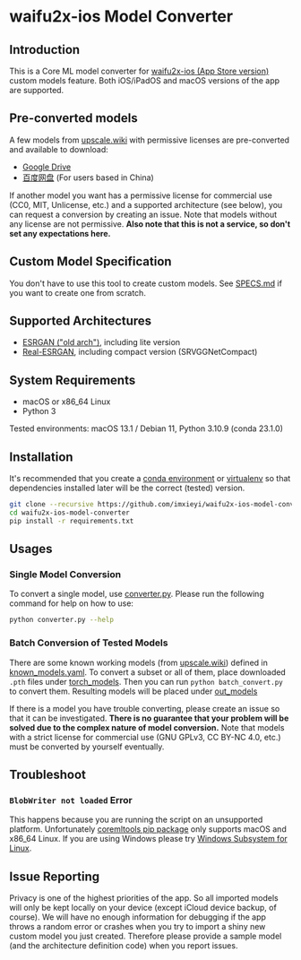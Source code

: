 waifu2x-ios Model Converter
===

## Introduction
This is a Core ML model converter for [waifu2x-ios (App Store version)](https://apps.apple.com/app/apple-store/id1286485858) custom models feature. Both iOS/iPadOS and macOS versions of the app are supported.

## Pre-converted models
A few models from [upscale.wiki](https://upscale.wiki/wiki/Model_Database) with permissive licenses are pre-converted and available to download:
- [Google Drive](https://drive.google.com/drive/folders/1btfOExWcbO3qTN2uad61k2T0hBjCM0tv?usp=share_link)
- [百度网盘](https://pan.baidu.com/s/1KFuncLytPdSMC_xMJ3l9dw?pwd=8aoz) (For users based in China)

If another model you want has a permissive license for commercial use (CC0, MIT, Unlicense, etc.) and a supported architecture (see below), you can request a conversion by creating an issue. Note that models without any license are not permissive. **Also note that this is not a service, so don't set any expectations here.**

## Custom Model Specification
You don't have to use this tool to create custom models. See [SPECS.md](./SPECS.md) if you want to create one from scratch.

## Supported Architectures
- [ESRGAN ("old arch")](https://github.com/xinntao/ESRGAN/tree/old-arch), including lite version
- [Real-ESRGAN](https://github.com/xinntao/Real-ESRGAN), including compact version (SRVGGNetCompact)

## System Requirements
- macOS or x86_64 Linux
- Python 3

Tested environments: macOS 13.1 / Debian 11, Python 3.10.9 (conda 23.1.0)

## Installation
It's recommended that you create a [conda environment](https://conda.io/projects/conda/en/latest/user-guide/tasks/manage-environments.html#creating-an-environment-with-commands) or [virtualenv](https://virtualenv.pypa.io/en/latest/) so that dependencies installed later will be the correct (tested) version.

```bash
git clone --recursive https://github.com/imxieyi/waifu2x-ios-model-converter.git
cd waifu2x-ios-model-converter
pip install -r requirements.txt
```

## Usages

### Single Model Conversion
To convert a single model, use [converter.py](./converter.py). Please run the following command for help on how to use:
```bash
python converter.py --help
```

### Batch Conversion of Tested Models
There are some known working models (from [upscale.wiki](https://upscale.wiki/wiki/Model_Database)) defined in [known_models.yaml](./known_models.yaml). To convert a subset or all of them, place downloaded `.pth` files under [torch_models](./torch_models). Then you can run `python batch_convert.py` to convert them. Resulting models will be placed under [out_models](./out_models)

If there is a model you have trouble converting, please create an issue so that it can be investigated. **There is no guarantee that your problem will be solved due to the complex nature of model conversion.** Note that models with a strict license for commercial use (GNU GPLv3, CC BY-NC 4.0, etc.) must be converted by yourself eventually.

## Troubleshoot
### `BlobWriter not loaded` Error
This happens because you are running the script on an unsupported platform. Unfortunately [coremltools pip package](https://pypi.org/project/coremltools/#files) only supports macOS and x86_64 Linux. If you are using Windows please try [Windows Subsystem for Linux](https://learn.microsoft.com/en-us/windows/wsl/).

## Issue Reporting
Privacy is one of the highest priorities of the app. So all imported models will only be kept locally on your device (except iCloud device backup, of course). We will have no enough information for debugging if the app throws a random error or crashes when you try to import a shiny new custom model you just created. Therefore please provide a sample model (and the architecture definition code) when you report issues.
